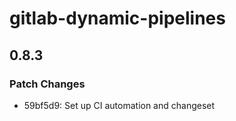# gitlab-dynamic-pipelines

## 0.8.3

### Patch Changes

- 59bf5d9: Set up CI automation and changeset
